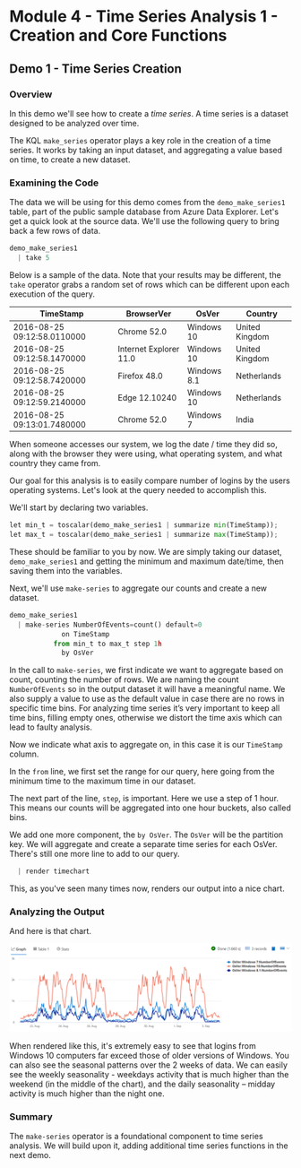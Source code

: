 # Module 4 - Time Series Analysis 1 - Creation and Core Functions

## Demo 1 - Time Series Creation

### Overview

In this demo we'll see how to create a _time series_. A time series is a dataset designed to be analyzed over time.

The KQL `make_series` operator plays a key role in the creation of a time series. It works by taking an input dataset, and aggregating a value based on time, to create a new dataset.

### Examining the Code

The data we will be using for this demo comes from the `demo_make_series1` table, part of the public sample database from Azure Data Explorer. Let's get a quick look at the source data. We'll use the following query to bring back a few rows of data.

```python
demo_make_series1
  | take 5
```

Below is a sample of the data. Note that your results may be different, the `take` operator grabs a random set of rows which can be different upon each execution of the query.

| TimeStamp | BrowserVer | OsVer | Country |
| ----- | ----- | ----- | ----- |
| 2016-08-25 09:12:58.0110000 | Chrome 52.0 | Windows 10 | United Kingdom |
| 2016-08-25 09:12:58.1470000 | Internet Explorer 11.0 | Windows 10 | United Kingdom |
| 2016-08-25 09:12:58.7420000 | Firefox 48.0 | Windows 8.1 | Netherlands |
| 2016-08-25 09:12:59.2140000 | Edge 12.10240 | Windows 10 | Netherlands |
| 2016-08-25 09:13:01.7480000 | Chrome 52.0 | Windows 7 | India |

When someone accesses our system, we log the date / time they did so, along with the browser they were using, what operating system, and what country they came from.

Our goal for this analysis is to easily compare number of logins by the users operating systems. Let's look at the query needed to accomplish this.

We'll start by declaring two variables.

```python
let min_t = toscalar(demo_make_series1 | summarize min(TimeStamp));
let max_t = toscalar(demo_make_series1 | summarize max(TimeStamp));
```

These should be familiar to you by now. We are simply taking our dataset, `demo_make_series1` and getting the minimum and maximum date/time, then saving them into the variables.

Next, we'll use `make-series` to aggregate our counts and create a new dataset.

```python
demo_make_series1
  | make-series NumberOfEvents=count() default=0
             on TimeStamp
           from min_t to max_t step 1h
             by OsVer
```

In the call to `make-series`, we first indicate we want to aggregate based on count, counting the number of rows. We are naming the count `NumberOfEvents` so in the output dataset it will have a meaningful name. We also supply a value to use as the default value in case there are no rows in specific time bins. For analyzing time series it’s very important to keep all time bins, filling empty ones, otherwise we distort the time axis which can lead to faulty analysis.

Now we indicate what axis to aggregate on, in this case it is our `TimeStamp` column.

In the `from` line, we first set the range for our query, here going from the minimum time to the maximum time in our dataset.

The next part of the line, `step`, is important. Here we use a step of 1 hour. This means our counts will be aggregated into one hour buckets, also called bins.

We add one more component, the `by OsVer`. The `OsVer` will be the partition key. We will aggregate and create a separate time series for each OsVer. There's still one more line to add to our query.

```python
  | render timechart
```

This, as you've seen many times now, renders our output into a nice chart.

### Analyzing the Output

And here is that chart.

![Event Count by Operating System](media/m06-d01-i01-os-chart.png)

When rendered like this, it's extremely easy to see that logins from Windows 10 computers far exceed those of older versions of Windows. You can also see the seasonal patterns over the 2 weeks of data. We can easily see the weekly seasonality - weekdays activity that is much higher than the weekend (in the middle of the chart), and the daily seasonality – midday activity is much higher than the night one.

### Summary

The `make-series` operator is a foundational component to time series analysis. We will build upon it, adding additional time series functions in the next demo.
